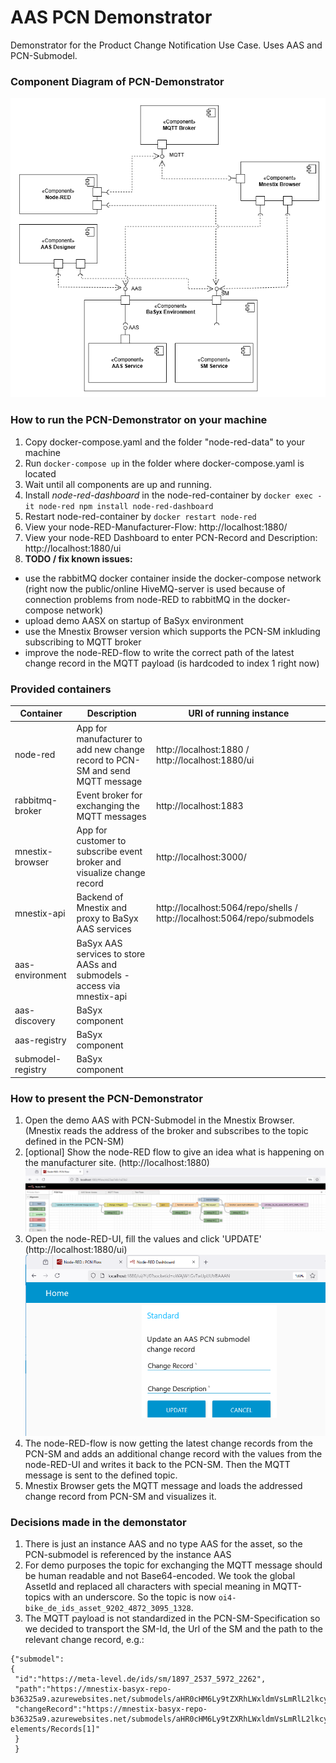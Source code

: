# AAS PCN Demonstrator
Demonstrator for the Product Change Notification Use Case. Uses AAS and PCN-Submodel.

### Component Diagram of PCN-Demonstrator
![component-diagram][componentDiagram]

### How to run the PCN-Demonstrator on your machine
1. Copy docker-compose.yaml and the folder "node-red-data" to your machine
2. Run `docker-compose up` in the folder where docker-compose.yaml is located
3. Wait until all components are up and running. 
4. Install *node-red-dashboard* in the node-red-container by `docker exec -it node-red npm install node-red-dashboard`
5. Restart node-red-container by `docker restart node-red`
6. View your node-RED-Manufacturer-Flow: http://localhost:1880/
7. View your node-RED Dashboard to enter PCN-Record and Description: http://localhost:1880/ui
8. **TODO / fix known issues:** 
- use the rabbitMQ docker container inside the docker-compose network (right now the public/online HiveMQ-server is used because of connection problems from node-RED to rabbitMQ in the docker-compose network)
- upload demo AASX on startup of BaSyx environment
- use the Mnestix Browser version which supports the PCN-SM inkluding subscribing to MQTT broker 
- improve the node-RED-flow to write the correct path of the latest change record in the MQTT payload (is hardcoded to index 1 right now)



### Provided containers

| Container | Description | URI of running instance |
| ----------- | ----------- | ----------------|
| node-red | App for manufacturer to add new change record to PCN-SM and send MQTT message | http://localhost:1880 / http://localhost:1880/ui|
| rabbitmq-broker | Event broker for exchanging the MQTT messages | http://localhost:1883
| mnestix-browser | App for customer to subscribe event broker and visualize change record | http://localhost:3000/
| mnestix-api | Backend of Mnestix and proxy to BaSyx AAS services | http://localhost:5064/repo/shells / http://localhost:5064/repo/submodels
| aas-environment | BaSyx AAS services to store AASs and submodels - access via mnestix-api
| aas-discovery | BaSyx component
| aas-registry | BaSyx component
| submodel-registry | BaSyx component

### How to present the PCN-Demonstrator

1. Open the demo AAS with PCN-Submodel in the Mnestix Browser. (Mnestix reads the address of the broker and subscribes to the topic defined in the PCN-SM)
2. [optional] Show the node-RED flow to give an idea what is happening on the manufacturer site. (http://localhost:1880)
![node-RED-flow][node-RED-flow]
3. Open the node-RED-UI, fill the values and click 'UPDATE' (http://localhost:1880/ui)
![node-RED-ui][node-RED-ui]
4. The node-RED-flow is now getting the latest change records from the PCN-SM and adds an additional change record with the values from the node-RED-UI and writes it back to the PCN-SM. Then the MQTT message is sent to the defined topic.
5. Mnestix Browser gets the MQTT message and loads the addressed change record from PCN-SM and visualizes it.

### Decisions made in the demonstator
1. There is just an instance AAS and no type AAS for the asset, so the PCN-submodel is referenced by the instance AAS
2. For demo purposes the topic for exchanging the MQTT message should be human readable and not Base64-encoded. We took the global AssetId and replaced all characters with special meaning in MQTT-topics with an underscore. So the topic is now `oi4-bike_de_ids_asset_9202_4872_3095_1328`.
3. The MQTT payload is not standardized in the PCN-SM-Specification so we decided to transport the SM-Id, the Url of the SM and the path to the relevant change record, e.g.: 
```
{"submodel":
{
 "id":"https://meta-level.de/ids/sm/1897_2537_5972_2262",
 "path":"https://mnestix-basyx-repo-b36325a9.azurewebsites.net/submodels/aHR0cHM6Ly9tZXRhLWxldmVsLmRlL2lkcy9zbS8xODk3XzI1MzdfNTk3Ml8yMjYy",
 "changeRecord":"https://mnestix-basyx-repo-b36325a9.azurewebsites.net/submodels/aHR0cHM6Ly9tZXRhLWxldmVsLmRlL2lkcy9zbS8xODk3XzI1MzdfNTk3Ml8yMjYy/submodel-elements/Records[1]"
 }
 }
```


[componentDiagram]: images/PCN-Component-Diagram.png
[node-RED-flow]: images/PCN-node-RED-flow.png
[node-RED-ui]: images/PCN-node-RED-ui.png